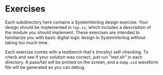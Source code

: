 # Exercises

Each subdirectory here contains a SystemVerilog design exercise. Your design should be implemented
in `top.sv`, which includes a description of the module you should implement.
These exercises are intended to familiarize you with basic digital logic design in SystemVerilog
without taking too much time.

Each exercise comes with a testbench that's (mostly) self-checking. To check and see if your
solution was correct, just run "test.sh" in each directory. A pass/fail will be printed on
the screen, and a `dump.vcd` waveform file will be generated so you can debug.
